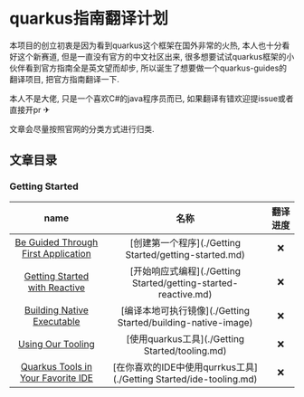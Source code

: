 # quarkus指南翻译计划

本项目的创立初衷是因为看到quarkus这个框架在国外非常的火热, 本人也十分看好这个新赛道, 但是一直没有官方的中文社区出来, 很多想要试试quarkus框架的小伙伴看到官方指南全是英文望而却步, 所以诞生了想要做一个quarkus-guides的翻译项目, 把官方指南翻译一下.

本人不是大佬, 只是一个喜欢C#的java程序员而已, 如果翻译有错欢迎提issue或者直接开pr ✈

文章会尽量按照官网的分类方式进行归类.

## 文章目录

### Getting Started

|                             name                             |                             名称                             | 翻译进度 |
| :----------------------------------------------------------: | :----------------------------------------------------------: | :------: |
| [Be Guided Through First Application](https://quarkus.io/guides/getting-started) |    [创建第一个程序](./Getting Started/getting-started.md)    |    ❌     |
| [Getting Started with Reactive](https://quarkus.io/guides/getting-started-reactive) | [开始响应式编程](./Getting Started/getting-started-reactive.md) |    ❌     |
| [Building Native Executable](https://quarkus.io/guides/building-native-image) | [编译本地可执行镜像](./Getting Started/building-native-image) |    ❌     |
|    [Using Our Tooling](https://quarkus.io/guides/tooling)    |       [使用quarkus工具](./Getting Started/tooling.md)        |    ❌     |
| [Quarkus Tools in Your Favorite IDE](https://quarkus.io/guides/ide-tooling) | [在你喜欢的IDE中使用qurrkus工具](./Getting Started/ide-tooling.md) |    ❌     |

